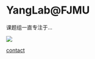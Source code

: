# YangLab@FJMU

课题组一直专注于...

![](https://images.squarespace-cdn.com/content/v1/5aa84edaf793922ad7a32f48/1530472563594-BD4SODXTT6GJZHKEEUNJ/AdobeStock_92533760_gut+microbiome.jpeg?format=2500w)


[contact](/Contact)

